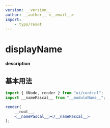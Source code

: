 ```yaml
---
version: __version__
author: __author__ <__email__>
import:
    - typo/reset
---
```

# __displayName__
__description__

## 基本用法

```jsx demo
import { VNode, render } from "ui/control";
import __namePascal__ from "__moduleName__";

render(
    __root__,
    <__namePascal__></__namePascal__>
);
```
